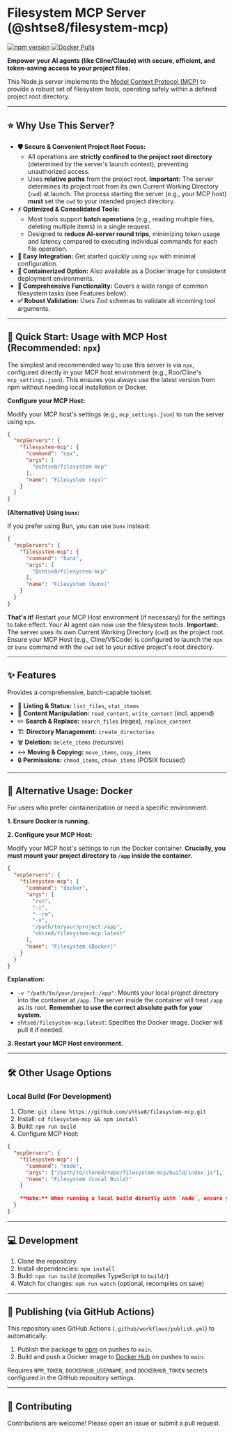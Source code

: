 # Filesystem MCP Server (@shtse8/filesystem-mcp)

[![npm version](https://badge.fury.io/js/%40shtse8%2Ffilesystem-mcp.svg)](https://badge.fury.io/js/%40shtse8%2Ffilesystem-mcp)
[![Docker Pulls](https://img.shields.io/docker/pulls/shtse8/filesystem-mcp.svg)](https://hub.docker.com/r/shtse8/filesystem-mcp)

<!-- Add other badges like License, Build Status if applicable -->

**Empower your AI agents (like Cline/Claude) with secure, efficient, and
token-saving access to your project files.**

This Node.js server implements the
[Model Context Protocol (MCP)](https://docs.modelcontextprotocol.com/) to
provide a robust set of filesystem tools, operating safely within a defined
project root directory.

---

## ⭐ Why Use This Server?

- **🛡️ Secure & Convenient Project Root Focus:**
  - All operations are **strictly confined to the project root directory**
    (determined by the server's launch context), preventing unauthorized access.
  - Uses **relative paths** from the project root. **Important:** The server
    determines its project root from its own Current Working Directory (`cwd`)
    at launch. The process starting the server (e.g., your MCP host) **must**
    set the `cwd` to your intended project directory.
- **⚡ Optimized & Consolidated Tools:**
  - Most tools support **batch operations** (e.g., reading multiple files,
    deleting multiple items) in a single request.
  - Designed to **reduce AI-server round trips**, minimizing token usage and
    latency compared to executing individual commands for each file operation.
- **🚀 Easy Integration:** Get started quickly using `npx` with minimal
  configuration.
- **🐳 Containerized Option:** Also available as a Docker image for consistent
  deployment environments.
- **🔧 Comprehensive Functionality:** Covers a wide range of common filesystem
  tasks (see Features below).
- **✅ Robust Validation:** Uses Zod schemas to validate all incoming tool
  arguments.

---

## 🚀 Quick Start: Usage with MCP Host (Recommended: `npx`)

The simplest and recommended way to use this server is via `npx`, configured
directly in your MCP host environment (e.g., Roo/Cline's `mcp_settings.json`).
This ensures you always use the latest version from npm without needing local
installation or Docker.

**Configure your MCP Host:**

Modify your MCP host's settings (e.g., `mcp_settings.json`) to run the server
using `npx`.

```json
{
  "mcpServers": {
    "filesystem-mcp": {
      "command": "npx",
      "args": [
        "@shtse8/filesystem-mcp"
      ],
      "name": "Filesystem (npx)"
    }
  }
}
```

**(Alternative) Using `bunx`:**

If you prefer using Bun, you can use `bunx` instead:

```json
{
  "mcpServers": {
    "filesystem-mcp": {
      "command": "bunx",
      "args": [
        "@shtse8/filesystem-mcp"
      ],
      "name": "Filesystem (bunx)"
    }
  }
}
```

**That's it!** Restart your MCP Host environment (if necessary) for the settings
to take effect. Your AI agent can now use the filesystem tools. **Important:**
The server uses its own Current Working Directory (`cwd`) as the project root.
Ensure your MCP Host (e.g., Cline/VSCode) is configured to launch the `npx` or
`bunx` command with the `cwd` set to your active project's root directory.

---

## ✨ Features

Provides a comprehensive, batch-capable toolset:

- 📁 **Listing & Status:** `list_files`, `stat_items`
- 📄 **Content Manipulation:** `read_content`, `write_content` (incl. append)
- ✏️ **Search & Replace:** `search_files` (regex), `replace_content`
- 🏗️ **Directory Management:** `create_directories`
- 🗑️ **Deletion:** `delete_items` (recursive)
- ↔️ **Moving & Copying:** `move_items`, `copy_items`
- 🔒 **Permissions:** `chmod_items`, `chown_items` (POSIX focused)

---

## 🐳 Alternative Usage: Docker

For users who prefer containerization or need a specific environment.

**1. Ensure Docker is running.**

**2. Configure your MCP Host:**

Modify your MCP host's settings to run the Docker container. **Crucially, you
must mount your project directory to `/app` inside the container.**

```json
{
  "mcpServers": {
    "filesystem-mcp": {
      "command": "docker",
      "args": [
        "run",
        "-i",
        "--rm",
        "-v",
        "/path/to/your/project:/app",
        "shtse8/filesystem-mcp:latest"
      ],
      "name": "Filesystem (Docker)"
    }
  }
}
```

**Explanation:**

- `-v "/path/to/your/project:/app"`: Mounts your local project directory into
  the container at `/app`. The server inside the container will treat `/app` as
  its root. **Remember to use the correct absolute path for your system.**
- `shtse8/filesystem-mcp:latest`: Specifies the Docker image. Docker will pull
  it if needed.

**3. Restart your MCP Host environment.**

---

## 🛠️ Other Usage Options

### Local Build (For Development)

1. Clone: `git clone https://github.com/shtse8/filesystem-mcp.git`
2. Install: `cd filesystem-mcp && npm install`
3. Build: `npm run build`
4. Configure MCP Host:

```json
{
  "mcpServers": {
    "filesystem-mcp": {
      "command": "node",
      "args": ["/path/to/cloned/repo/filesystem-mcp/build/index.js"],
      "name": "Filesystem (Local Build)"
    }
    
    **Note:** When running a local build directly with `node`, ensure you launch the command from the directory you intend to be the project root, as the server will use `process.cwd()` to determine its operational scope.
  }
}
```

---

## 💻 Development

1. Clone the repository.
2. Install dependencies: `npm install`
3. Build: `npm run build` (compiles TypeScript to `build/`)
4. Watch for changes: `npm run watch` (optional, recompiles on save)

---

## 🚢 Publishing (via GitHub Actions)

This repository uses GitHub Actions (`.github/workflows/publish.yml`) to
automatically:

1. Publish the package to
   [npm](https://www.npmjs.com/package/@shtse8/filesystem-mcp) on pushes to
   `main`.
2. Build and push a Docker image to
   [Docker Hub](https://hub.docker.com/r/shtse8/filesystem-mcp) on pushes to
   `main`.

Requires `NPM_TOKEN`, `DOCKERHUB_USERNAME`, and `DOCKERHUB_TOKEN` secrets
configured in the GitHub repository settings.

---

## 🙌 Contributing

Contributions are welcome! Please open an issue or submit a pull request.
